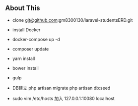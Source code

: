 
## About This

- clone git@github.com:gm8300130/laravel-studentsERD.git

- install Docker

- docker-compose up -d

- composer update

- yarn install

- bower install

- gulp

- DB建立
php artisan migrate
php artisan db:seed

- sudo vim /etc/hosts 加入 127.0.0.1:10080 localhost

